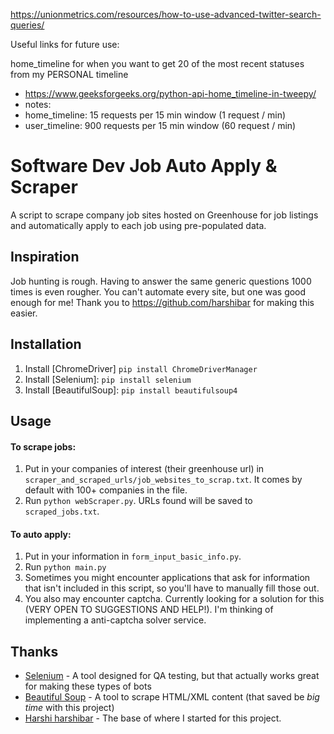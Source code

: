 https://unionmetrics.com/resources/how-to-use-advanced-twitter-search-queries/

Useful links for future use:

home_timeline for when you want to get
20 of the most recent statuses from
my PERSONAL timeline
- https://www.geeksforgeeks.org/python-api-home_timeline-in-tweepy/
- notes:
- home_timeline: 15 requests per 15 min window (1 request / min)
- user_timeline: 900 requests per 15 min window (60 request / min)

# Software Dev Job Auto Apply & Scraper

A script to scrape company job sites hosted on Greenhouse for job listings and automatically apply to each job using pre-populated data.

## Inspiration
Job hunting is rough. Having to answer the same generic questions 1000 times is even rougher. You can't automate every site, but one was good enough for me!
Thank you to https://github.com/harshibar for making this easier.

## Installation
1. Install [ChromeDriver] `pip install ChromeDriverManager`
2. Install [Selenium]: `pip install selenium`
3. Install [BeautifulSoup]: `pip install beautifulsoup4`

## Usage
#### To scrape jobs:
1. Put in your companies of interest (their greenhouse url) in `scraper_and_scraped_urls/job_websites_to_scrap.txt`. It comes by default with 100+ companies in the file.
2. Run `python webScraper.py`. URLs found will be saved to `scraped_jobs.txt`.

#### To auto apply:
1. Put in your information in `form_input_basic_info.py`.
2. Run `python main.py`
3. Sometimes you might encounter applications that ask for information that isn't included in this script, so you'll have to manually fill those out.
4. You also may encounter captcha. Currently looking for a solution for this (VERY OPEN TO SUGGESTIONS AND HELP!). I'm thinking of implementing a anti-captcha solver service.


## Thanks

* [Selenium](https://selenium-python.readthedocs.io/) - A tool designed for QA testing, but that actually works great for making these types of bots
* [Beautiful Soup](https://www.crummy.com/software/BeautifulSoup/doc) - A tool to scrape HTML/XML content (that saved be *big time* with this project)
* [Harshi harshibar](https://github.com/harshibar/common-intern) - The base of where I started for this project.
